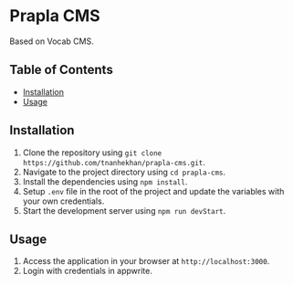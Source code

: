 # Prapla CMS
Based on Vocab CMS.

## Table of Contents

- [Installation](#installation)
- [Usage](#usage)

## Installation

1. Clone the repository using `git clone https://github.com/tnanhekhan/prapla-cms.git`.
2. Navigate to the project directory using `cd prapla-cms`.
3. Install the dependencies using `npm install`.
4. Setup `.env` file in the root of the project and update the variables with your own credentials.
5. Start the development server using `npm run devStart`.

## Usage

1. Access the application in your browser at `http://localhost:3000`.
2. Login with credentials in appwrite.
